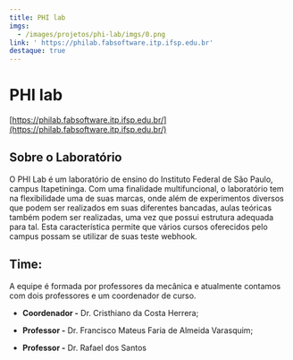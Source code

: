 ```yaml
---
title: PHI lab
imgs:
  - /images/projetos/phi-lab/imgs/0.png
link: ' https://philab.fabsoftware.itp.ifsp.edu.br'
destaque: true
---
```

# **PHI lab**

[https://philab.fabsoftware.itp.ifsp.edu.br/](https://philab.fabsoftware.itp.ifsp.edu.br/)

## Sobre o Laboratório

O PHI Lab é um laboratório de ensino do Instituto Federal de São Paulo, campus Itapetininga. Com uma finalidade multifuncional, o laboratório tem na flexibilidade uma de suas marcas, onde além de experimentos diversos que podem ser realizados em suas diferentes bancadas, aulas teóricas também podem ser realizadas, uma vez que possui estrutura adequada para tal. Esta característica permite que vários cursos oferecidos pelo campus possam se utilizar de suas teste webhook.

## **Time:**

A equipe é formada por professores da mecânica e atualmente contamos com dois professores e um coordenador de curso.

<ul>

**<li>Coordenador -** Dr. Cristhiano da Costa Herrera;</li>

**<li>Professor -** Dr. Francisco Mateus Faria de Almeida Varasquim;</li>

**<li>Professor -** Dr. Rafael dos Santos</li>

</ul>
